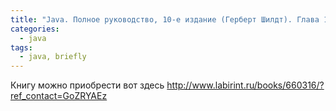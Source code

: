 ```yaml
---
title: "Java. Полное руководство, 10-е издание (Герберт Шилдт). Глава 1"
categories:
  - java
tags:
  - java, briefly
---
```


Книгу можно приобрести вот здесь http://www.labirint.ru/books/660316/?ref_contact=GoZRYAEz